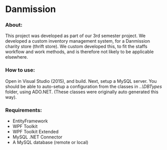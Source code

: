 # Danmission

### About:
This project was developed as part of our 3rd semester project. We developed a custom inventory management system, for a Danmission charity store (thrift store). We custom developed this, to fit the staffs workflow and work methods, and is therefore not likely to be applicable elsewhere.

### How to use:
Open in Visual Studio (2015), and build. Next, setup a MySQL server. You should be able to auto-setup a configuration from the classes in <i>..\DBTypes</i> folder, using ADO.NET. (These classes were originally auto generated this way).

### Requirements:
* EntityFramework
* WPF Toolkit
* WPF Toolkit Extended
* MySQL .NET Connector
* A MySQL database (remote or local)

